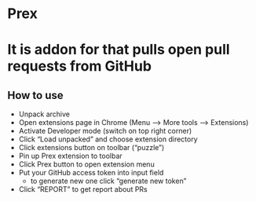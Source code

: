 Prex
======
# It is addon for that pulls open pull requests from GitHub

How to use
---------
* Unpack archive
* Open extensions page in Chrome (Menu —> More tools —> Extensions)
* Activate Developer mode (switch on top right corner)
* Click “Load unpacked” and choose extension directory
* Click extensions button on toolbar (“puzzle”)
* Pin up Prex extension to toolbar
* Click Prex button to open extension menu
* Put your GitHub access token into input field 
  * to generate new one click “generate new token”
* Click “REPORT” to get report about PRs


